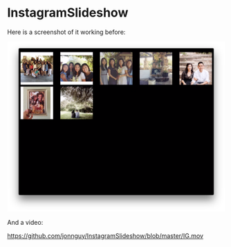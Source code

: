 # InstagramSlideshow

Here is a screenshot of it working before:

![Image](https://github.com/jonnguy/InstagramSlideshow/blob/master/Screenshot.png)

And a video:

https://github.com/jonnguy/InstagramSlideshow/blob/master/IG.mov
